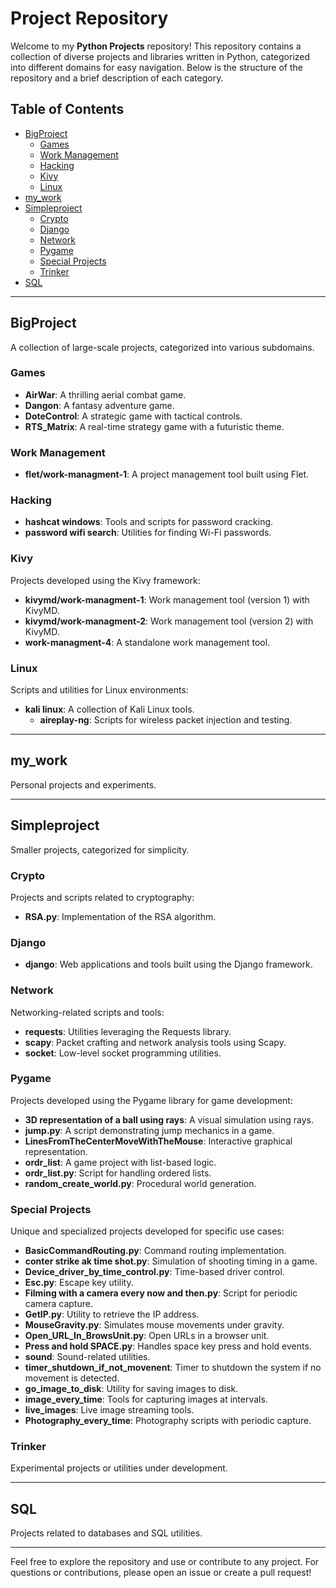 # Project Repository

Welcome to my **Python Projects** repository! This repository contains a collection of diverse projects and libraries written in Python, categorized into different domains for easy navigation. Below is the structure of the repository and a brief description of each category.

## Table of Contents
- [BigProject](#bigproject)
  - [Games](#games)
  - [Work Management](#work-management)
  - [Hacking](#hacking)
  - [Kivy](#kivy)
  - [Linux](#linux)
- [my_work](#my_work)
- [Simpleproject](#simpleproject)
  - [Crypto](#crypto)
  - [Django](#django)
  - [Network](#network)
  - [Pygame](#pygame)
  - [Special Projects](#special-projects)
  - [Trinker](#trinker)
- [SQL](#sql)

---

## BigProject
A collection of large-scale projects, categorized into various subdomains.

### Games
- **AirWar**: A thrilling aerial combat game.
- **Dangon**: A fantasy adventure game.
- **DoteControl**: A strategic game with tactical controls.
- **RTS_Matrix**: A real-time strategy game with a futuristic theme.

### Work Management
- **flet/work-managment-1**: A project management tool built using Flet.

### Hacking
- **hashcat windows**: Tools and scripts for password cracking.
- **password wifi search**: Utilities for finding Wi-Fi passwords.

### Kivy
Projects developed using the Kivy framework:
- **kivymd/work-managment-1**: Work management tool (version 1) with KivyMD.
- **kivymd/work-managment-2**: Work management tool (version 2) with KivyMD.
- **work-managment-4**: A standalone work management tool.

### Linux
Scripts and utilities for Linux environments:
- **kali linux**: A collection of Kali Linux tools.
  - **aireplay-ng**: Scripts for wireless packet injection and testing.

---

## my_work
Personal projects and experiments.

---

## Simpleproject
Smaller projects, categorized for simplicity.

### Crypto
Projects and scripts related to cryptography:
- **RSA.py**: Implementation of the RSA algorithm.

### Django
- **django**: Web applications and tools built using the Django framework.

### Network
Networking-related scripts and tools:
- **requests**: Utilities leveraging the Requests library.
- **scapy**: Packet crafting and network analysis tools using Scapy.
- **socket**: Low-level socket programming utilities.

### Pygame
Projects developed using the Pygame library for game development:
- **3D representation of a ball using rays**: A visual simulation using rays.
- **jump.py**: A script demonstrating jump mechanics in a game.
- **LinesFromTheCenterMoveWithTheMouse**: Interactive graphical representation.
- **ordr_list**: A game project with list-based logic.
- **ordr_list.py**: Script for handling ordered lists.
- **random_create_world.py**: Procedural world generation.

### Special Projects
Unique and specialized projects developed for specific use cases:
- **BasicCommandRouting.py**: Command routing implementation.
- **conter strike ak time shot.py**: Simulation of shooting timing in a game.
- **Device_driver_by_time_control.py**: Time-based driver control.
- **Esc.py**: Escape key utility.
- **Filming with a camera every now and then.py**: Script for periodic camera capture.
- **GetIP.py**: Utility to retrieve the IP address.
- **MouseGravity.py**: Simulates mouse movements under gravity.
- **Open_URL_In_BrowsUnit.py**: Open URLs in a browser unit.
- **Press and hold SPACE.py**: Handles space key press and hold events.
- **sound**: Sound-related utilities.
- **timer_shutdown_if_not_movenent**: Timer to shutdown the system if no movement is detected.
- **go_image_to_disk**: Utility for saving images to disk.
- **image_every_time**: Tools for capturing images at intervals.
- **live_images**: Live image streaming tools.
- **Photography_every_time**: Photography scripts with periodic capture.

### Trinker
Experimental projects or utilities under development.

---

## SQL
Projects related to databases and SQL utilities.

---

Feel free to explore the repository and use or contribute to any project. For questions or contributions, please open an issue or create a pull request!
